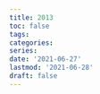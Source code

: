 ```yaml
---
title: 2013
toc: false
tags:
categories: 
series:
date: '2021-06-27'
lastmod: '2021-06-28'
draft: false
---
```

